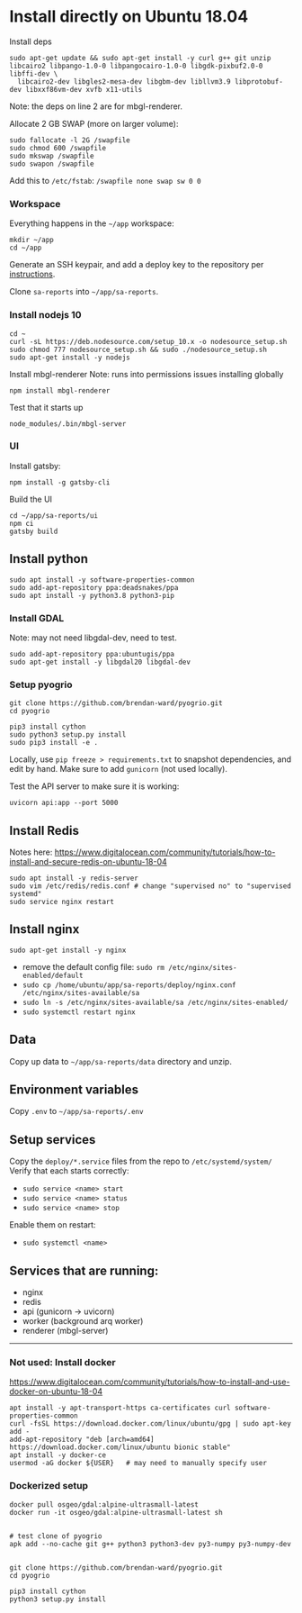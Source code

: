 # Install directly on Ubuntu 18.04

Install deps

```
sudo apt-get update && sudo apt-get install -y curl g++ git unzip libcairo2 libpango-1.0-0 libpangocairo-1.0-0 libgdk-pixbuf2.0-0 libffi-dev \
  libcairo2-dev libgles2-mesa-dev libgbm-dev libllvm3.9 libprotobuf-dev libxxf86vm-dev xvfb x11-utils
```

Note: the deps on line 2 are for mbgl-renderer.

Allocate 2 GB SWAP (more on larger volume):

```
sudo fallocate -l 2G /swapfile
sudo chmod 600 /swapfile
sudo mkswap /swapfile
sudo swapon /swapfile
```

Add this to `/etc/fstab`: `/swapfile none swap sw 0 0`

### Workspace

Everything happens in the `~/app` workspace:

```
mkdir ~/app
cd ~/app
```

Generate an SSH keypair, and add a deploy key to the repository per [instructions](https://developer.github.com/v3/guides/managing-deploy-keys/).

Clone `sa-reports` into `~/app/sa-reports`.

### Install nodejs 10

```
cd ~
curl -sL https://deb.nodesource.com/setup_10.x -o nodesource_setup.sh
sudo chmod 777 nodesource_setup.sh && sudo ./nodesource_setup.sh
sudo apt-get install -y nodejs
```

Install mbgl-renderer
Note: runs into permissions issues installing globally

```
npm install mbgl-renderer
```

Test that it starts up

```
node_modules/.bin/mbgl-server
```

### UI

Install gatsby:

```
npm install -g gatsby-cli
```

Build the UI

```
cd ~/app/sa-reports/ui
npm ci
gatsby build
```

## Install python

```
sudo apt install -y software-properties-common
sudo add-apt-repository ppa:deadsnakes/ppa
sudo apt install -y python3.8 python3-pip
```

### Install GDAL

Note: may not need libgdal-dev, need to test.

```
sudo add-apt-repository ppa:ubuntugis/ppa
sudo apt-get install -y libgdal20 libgdal-dev
```

### Setup pyogrio

```
git clone https://github.com/brendan-ward/pyogrio.git
cd pyogrio

pip3 install cython
sudo python3 setup.py install
sudo pip3 install -e .
```

Locally, use `pip freeze > requirements.txt` to snapshot dependencies, and edit by hand.
Make sure to add `gunicorn` (not used locally).

Test the API server to make sure it is working:

```
uvicorn api:app --port 5000
```

## Install Redis

Notes here: https://www.digitalocean.com/community/tutorials/how-to-install-and-secure-redis-on-ubuntu-18-04

```
sudo apt install -y redis-server
sudo vim /etc/redis/redis.conf # change "supervised no" to "supervised systemd"
sudo service nginx restart
```

## Install nginx

```
sudo apt-get install -y nginx
```

-   remove the default config file: `sudo rm /etc/nginx/sites-enabled/default`
-   `sudo cp /home/ubuntu/app/sa-reports/deploy/nginx.conf /etc/nginx/sites-available/sa`
-   `sudo ln -s /etc/nginx/sites-available/sa /etc/nginx/sites-enabled/`
-   `sudo systemctl restart nginx`

## Data

Copy up data to `~/app/sa-reports/data` directory and unzip.

## Environment variables

Copy `.env` to `~/app/sa-reports/.env`

## Setup services

Copy the `deploy/*.service` files from the repo to `/etc/systemd/system/`
Verify that each starts correctly:

-   `sudo service <name> start`
-   `sudo service <name> status`
-   `sudo service <name> stop`

Enable them on restart:

-   `sudo systemctl <name>`

## Services that are running:

-   nginx
-   redis
-   api (gunicorn -> uvicorn)
-   worker (background arq worker)
-   renderer (mbgl-server)

---

### Not used: Install docker

https://www.digitalocean.com/community/tutorials/how-to-install-and-use-docker-on-ubuntu-18-04

```
apt install -y apt-transport-https ca-certificates curl software-properties-common
curl -fsSL https://download.docker.com/linux/ubuntu/gpg | sudo apt-key add -
add-apt-repository "deb [arch=amd64] https://download.docker.com/linux/ubuntu bionic stable"
apt install -y docker-ce
usermod -aG docker ${USER}   # may need to manually specify user
```

### Dockerized setup

```
docker pull osgeo/gdal:alpine-ultrasmall-latest
docker run -it osgeo/gdal:alpine-ultrasmall-latest sh


# test clone of pyogrio
apk add --no-cache git g++ python3 python3-dev py3-numpy py3-numpy-dev


git clone https://github.com/brendan-ward/pyogrio.git
cd pyogrio

pip3 install cython
python3 setup.py install


```

